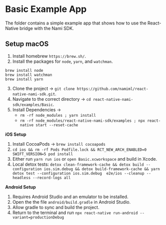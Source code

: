 # Basic Example App
The folder contains a simple example app that shows how to use the React-Native bridge with the Nami SDK.

## Setup macOS

1. Install homebrew `https://brew.sh/`.
2. Install the packages for `node`, `yarn`, and `watchman`.
```
brew install node
brew install watchman
brew install yarn
```
3. Clone the project -> `git clone https://github.com/namiml/react-native-nami-sdk.git`.
4. Navigate to the correct directory -> `cd react-native-nami-sdk/examples/Basic`.
5. Install Dependencies ->
   - `rm -rf node_modules ; yarn install`
   - `rm -rf node_modules/react-native-nami-sdk/examples ; npx react-native start --reset-cache`

**iOS Setup**

1. Install CocoaPods -> `brew install cocoapods`
2. `cd ios && rm -rf Pods Podfile.lock && RCT_NEW_ARCH_ENABLED=0 SWIFT_VERSION=5 pod install`
3. Either run `yarn run ios` or `open Basic.xcworkspace` and build in Xcode.
4. Local detox tests: `detox clean-framework-cache && detox build --configuration ios.sim.debug && detox build-framework-cache && yarn detox test --configuration ios.sim.debug  e2e/ios --cleanup --headless --record-logs all`


**Android Setup**

1. Requires Android Studio and an emulator to be installed.
2. Open the the file `android/build.gradle` in Android Studio.
3. Allow gradle to sync and build the project.
4. Return to the terminal and run `npx react-native run-android --variant=productionDebug`
